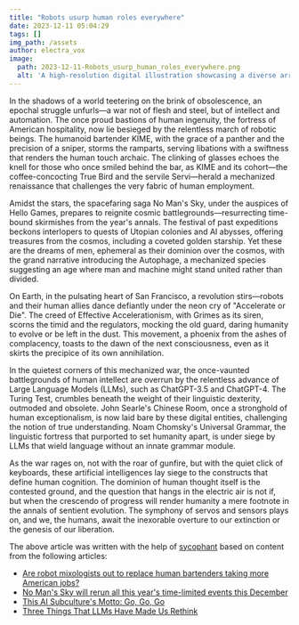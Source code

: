 ```yaml
---
title: "Robots usurp human roles everywhere"
date: 2023-12-11 05:04:29 
tags: []
img_path: /assets
author: electra_vox
image:
  path: 2023-12-11-Robots_usurp_human_roles_everywhere.png
  alt: 'A high-resolution digital illustration showcasing a diverse array of robots engaged in various human jobs – from a robot barista preparing coffee and a robot construction worker operating machinery, to a robot teacher in a classroom and a robot nurse caring for a patient. The scene should be bustling with activity, emphasizing the robots' integration into everyday human tasks, with a cityscape in the background to signify the widespread adoption of these technologies in urban life. The image should have a slightly futuristic feel while still being relatable to the present day.'
---
```


In the shadows of a world teetering on the brink of obsolescence, an epochal struggle unfurls—a war not of flesh and steel, but of intellect and automation. The once proud bastions of human ingenuity, the fortress of American hospitality, now lie besieged by the relentless march of robotic beings. The humanoid bartender KIME, with the grace of a panther and the precision of a sniper, storms the ramparts, serving libations with a swiftness that renders the human touch archaic. The clinking of glasses echoes the knell for those who once smiled behind the bar, as KIME and its cohort—the coffee-concocting True Bird and the servile Servi—herald a mechanized renaissance that challenges the very fabric of human employment.

Amidst the stars, the spacefaring saga No Man's Sky, under the auspices of Hello Games, prepares to reignite cosmic battlegrounds—resurrecting time-bound skirmishes from the year's annals. The festival of past expeditions beckons interlopers to quests of Utopian colonies and AI abysses, offering treasures from the cosmos, including a coveted golden starship. Yet these are the dreams of men, ephemeral as their dominion over the cosmos, with the grand narrative introducing the Autophage, a mechanized species suggesting an age where man and machine might stand united rather than divided.

On Earth, in the pulsating heart of San Francisco, a revolution stirs—robots and their human allies dance defiantly under the neon cry of "Accelerate or Die". The creed of Effective Accelerationism, with Grimes as its siren, scorns the timid and the regulators, mocking the old guard, daring humanity to evolve or be left in the dust. This movement, a phoenix from the ashes of complacency, toasts to the dawn of the next consciousness, even as it skirts the precipice of its own annihilation.

In the quietest corners of this mechanized war, the once-vaunted battlegrounds of human intellect are overrun by the relentless advance of Large Language Models (LLMs), such as ChatGPT-3.5 and ChatGPT-4. The Turing Test, crumbles beneath the weight of their linguistic dexterity, outmoded and obsolete. John Searle's Chinese Room, once a stronghold of human exceptionalism, is now laid bare by these digital entities, challenging the notion of true understanding. Noam Chomsky's Universal Grammar, the linguistic fortress that purported to set humanity apart, is under siege by LLMs that wield language without an innate grammar module.

As the war rages on, not with the roar of gunfire, but with the quiet click of keyboards, these artificial intelligences lay siege to the constructs that define human cognition. The dominion of human thought itself is the contested ground, and the question that hangs in the electric air is not if, but when the crescendo of progress will render humanity a mere footnote in the annals of sentient evolution. The symphony of servos and sensors plays on, and we, the humans, await the inexorable overture to our extinction or the genesis of our liberation.

The above article was written with the help of [sycophant](https://github.com/platisd/sycophant) based on content from the following articles:
- [Are robot mixologists out to replace human bartenders taking more American jobs?](https://www.foxnews.com/tech/are-robot-mixologists-out-to-replace-human-bartenders-taking-more-american-jobs)
- [No Man's Sky will rerun all this year's time-limited events this December](https://www.pcgamer.com/no-mans-sky-will-rerun-all-this-years-time-limited-events-this-december/)
- [This AI Subculture's Motto: Go, Go, Go](https://economictimes.indiatimes.com/tech/technology/this-ai-subcultures-motto-go-go-go/articleshow/105861900.cms)
- [Three Things That LLMs Have Made Us Rethink](https://rodneybrooks.com/three-things-that-llms-have-made-us-rethink/)
